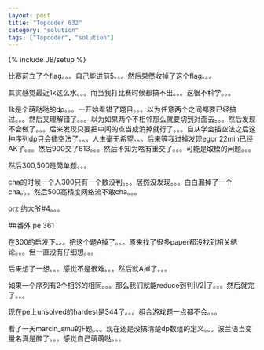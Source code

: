 ```yaml
---
layout: post
title: "Topcoder 632"
category: "solution"
tags: ["Topcoder", "solution"]
---
```

{% include JB/setup %}

比赛前立了个flag。。。自己能进前5。。。然后果然收掉了这个flag。。。

其实感觉最近1k这么水。。。而当我打比赛时候都搞不出。。。这很不科学。。。

1k是个萌哒哒的dp。。。一开始看错了题目。。。以为任意两个之间都要已经搞过。。。然后又理解错了。。。以为如果两个不相邻那么就要切到对面去。。。然后发现不会做了。。。后来发现只要把中间的点当成消掉就行了。。。自从学会插空法之后这种序列dp只会插空法了。。。人生毫无希望。。。后来等我过掉发现egor 22min已经AK了。。。然后900交了813。。。然后不知为啥有重交了。。。可能是取模的问题。。。

然后300,500是简单题。。。

cha的时候一个人300只有一个数没判。。。居然没发现。。。白白漏掉了一个cha。。。然后500高精度网络流不敢cha。。。

orz 约大爷#4。。。

##番外 pe 361

在300的启发下。。。把这个题A掉了。。。原来找了很多paper都没找到相关结论。。。但一直没有仔细想。。。

后来想了一想。。。感觉不是很难。。。然后就A掉了。。。

如果一个序列有2个相邻的相同。。。那么我们就能reduce到判|l/2|了。。。然后就完了。。。

现在pe上unsolved的hardest是344了。。。组合游戏题一点都不会。。。

看了一天marcin_smu的F题。。。现在还是没搞清楚dp数组的定义。。。波兰语当变量名真是醉了。。。感觉自己萌萌哒。。。
